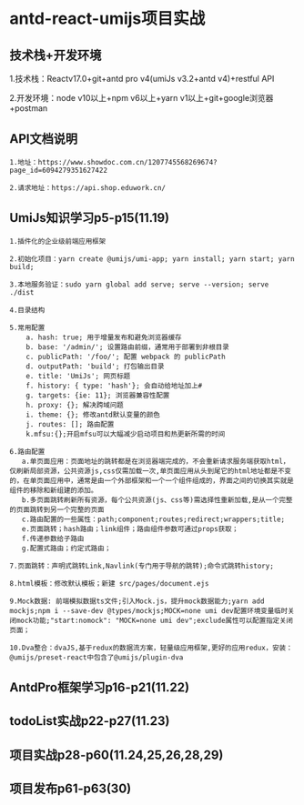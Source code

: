 # antd-react-umijs项目实战
## 技术栈+开发环境
   1.技术栈：Reactv17.0+git+antd pro v4(umiJs v3.2+antd v4)+restful API

   2.开发环境：node v10以上+npm v6以上+yarn v1以上+git+google浏览器+postman
## API文档说明
    1.地址：https://www.showdoc.com.cn/1207745568269674?page_id=6094279351627422

    2.请求地址：https://api.shop.eduwork.cn/
## UmiJs知识学习p5-p15(11.19)
    1.插件化的企业级前端应用框架

    2.初始化项目：yarn create @umijs/umi-app; yarn install; yarn start; yarn build;

    3.本地服务验证：sudo yarn global add serve; serve --version; serve ./dist

    4.目录结构

    5.常用配置
        a. hash: true; 用于增量发布和避免浏览器缓存
        b. base: '/admin/'; 设置路由前缀，通常用于部署到非根目录
        c. publicPath: '/foo/'; 配置 webpack 的 publicPath
        d. outputPath: 'build'; 打包输出目录
        e. title: 'UmiJs'; 网页标题
        f. history: { type: 'hash'}; 会自动给地址加上#
        g. targets: {ie: 11}; 浏览器兼容性配置
        h. proxy: {}; 解决跨域问题
        i. theme: {}; 修改antd默认变量的颜色
        j. routes: []; 路由配置
        k.mfsu:{};开启mfsu可以大幅减少启动项目和热更新所需的时间
  
    6.路由配置
       a.单页面应用：页面地址的跳转都是在浏览器端完成的，不会重新请求服务端获取html，仅刷新局部资源，公共资源js,css仅需加载一次,单页面应用从头到尾它的html地址都是不变的，在单页面应用中，通常是由一个外部框架和一个一个组件组成的，界面之间的切换其实就是组件的移除和新组建的添加。
       b.多页面跳转刷新所有资源，每个公共资源(js、css等)需选择性重新加载,是从一个完整的页面跳转到另一个完整的页面
       c.路由配置的一些属性：path;component;routes;redirect;wrappers;title;
       e.页面跳转；hash路由；link组件；路由组件参数可通过props获取；
       f.传递参数给子路由
       g.配置式路由；约定式路由；
    
    7.页面跳转：声明式跳转Link,Navlink(专门用于导航的跳转);命令式跳转history;

    8.html模板：修改默认模板；新建 src/pages/document.ejs

    9.Mock数据: 前端模拟数据ts文件;引入Mock.js，提升mock数据能力;yarn add mockjs;npm i --save-dev @types/mockjs;MOCK=none umi dev配置环境变量临时关闭mock功能;"start:nomock": "MOCK=none umi dev";exclude属性可以配置指定关闭页面；

    10.Dva整合：dvaJS,基于redux的数据流方案，轻量级应用框架,更好的应用redux，安装：@umijs/preset-react中包含了@umijs/plugin-dva
## AntdPro框架学习p16-p21(11.22)
## todoList实战p22-p27(11.23)
## 项目实战p28-p60(11.24,25,26,28,29)
## 项目发布p61-p63(30)

